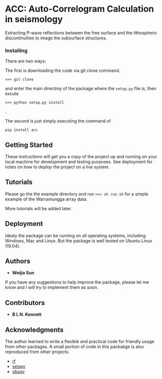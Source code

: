 
# ACC: Auto-Correlogram Calculation in seismology

Extracting P-wave reflections between the free surface and the lithospheric discontinuities to image the subsurface structures.

### Installing

There are two ways:

The first is downloading the code via git clone command.


```
>>> git clone 
```

and enter the main directroy of the package where the `setup.py` file is, then excute

```
>>> python setup.py install
```
.

The second is just simply executing the command of 

```
pip install acc
```


## Getting Started

These instructions will get you a copy of the project up and running on your local machine for development and testing purposes. See deployment for notes on how to deploy the project on a live system.


## Tutorials

Please go the the example directory and run `>>> sh run.sh` for a simple example of the Warramungga array data.

More tutorials will be added later.


## Deployment

Idealy the package can be running on all operating systems, including Windows, Mac and Linux. But the package is well tested on Ubuntu Linux (19.04).

## Authors

* **Weijia Sun**

If you have any suggestions to help improve the package, please let me know and I will try to implement them as soon.

## Contributors

* **B L N. Kennett**

## Acknowledgments

The author learned to write a flexible and practical code for friendly usage from other packages. A small portion of code in this packakge is also reproduced from other projects.

* [rf](https://github.com/trichter/rf)
* [seispy](https://github.com/xumi1993/seispy)
* [obspy](https://github.com/obspy/obspy)

